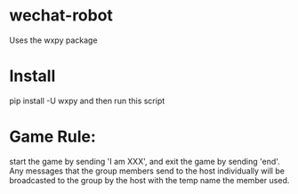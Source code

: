 # wechat-robot
Uses the wxpy package

# Install 
pip install -U wxpy and then run this script

# Game Rule:
start the game by sending 'I am XXX', and exit the game by sending 'end'. Any messages that the group members send to the host individually will be broadcasted to the group by the host with the temp name the member used.
